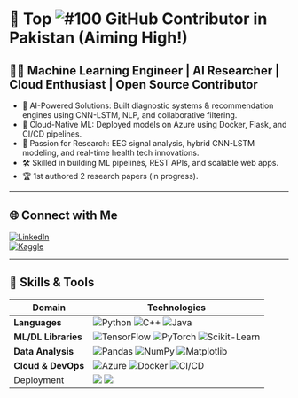 # 🌟 Top ![#100](https://img.shields.io/badge/100-green) GitHub Contributor in Pakistan (Aiming High!)

## 👨‍💻 Machine Learning Engineer | AI Researcher | Cloud Enthusiast | Open Source Contributor

- 🧠 AI-Powered Solutions: Built diagnostic systems & recommendation engines using CNN-LSTM, NLP, and collaborative filtering.
- 🚀 Cloud-Native ML: Deployed models on Azure using Docker, Flask, and CI/CD pipelines.
- 🧪 Passion for Research: EEG signal analysis, hybrid CNN-LSTM modeling, and real-time health tech innovations.
- 🛠 Skilled in building ML pipelines, REST APIs, and scalable web apps.
- 🏆 1st authored 2 research papers (in progress).

---

## 🌐 Connect with Me

[![LinkedIn](https://img.shields.io/badge/-LinkedIn-blue?style=flat-square&logo=LinkedIn&logoColor=white)](https://www.linkedin.com/in/sikandar-hussain-956b3a253/)  
[![Kaggle](https://img.shields.io/badge/-Kaggle-blue?style=flat-square&logo=Kaggle&logoColor=white)](https://www.kaggle.com/sikandarnust)

---

## 🧠 Skills & Tools

| Domain | Technologies |
|--|--|
| **Languages** | ![Python](https://img.shields.io/badge/-Python-3776AB?style=for-the-badge&logo=python&logoColor=white) ![C++](https://img.shields.io/badge/-C++-00599C?style=for-the-badge&logo=c%2B%2B&logoColor=white) ![Java](https://img.shields.io/badge/-Java-007396?style=for-the-badge&logo=java&logoColor=white) |
| **ML/DL Libraries** | ![TensorFlow](https://img.shields.io/badge/-TensorFlow-FF6F00?style=for-the-badge&logo=tensorflow&logoColor=white) ![PyTorch](https://img.shields.io/badge/-PyTorch-EE4C2C?style=for-the-badge&logo=pytorch&logoColor=white) ![Scikit-Learn](https://img.shields.io/badge/-Scikit--Learn-F7931E?style=for-the-badge&logo=scikit-learn&logoColor=white) |
| **Data Analysis** | ![Pandas](https://img.shields.io/badge/-Pandas-150458?style=for-the-badge&logo=pandas&logoColor=white) ![NumPy](https://img.shields.io/badge/-NumPy-013243?style=for-the-badge&logo=numpy&logoColor=white) ![Matplotlib](https://img.shields.io/badge/-Matplotlib-000000?style=for-the-badge&logo=matplotlib&logoColor=white) |
| **Cloud & DevOps** | ![Azure](https://img.shields.io/badge/-Azure-0078D4?style=for-the-badge&logo=microsoftazure&logoColor=white) ![Docker](https://img.shields.io/badge/-Docker-2496ED?style=for-the-badge&logo=docker&logoColor=white) ![CI/CD](https://img.shields.io/badge/-CI%2FCD-0A0A0A?style=for-the-badge&logo=githubactions&logoColor=white) |
| Deployment        | <img src="https://img.shields.io/badge/-FLASK-000000?style=for-the-badge&logo=flask&logoColor=white"/> <img src="https://img.shields.io/badge/-MongoDB-47A248?style=for-the-badge&logo=mongodb&logoColor=white"/> |
